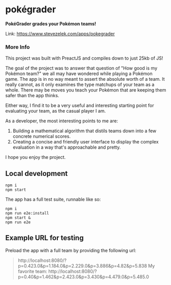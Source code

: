 # pokégrader

**PokéGrader grades your Pokémon teams!**

Link: https://www.stevezelek.com/apps/pokegrader

### More Info

This project was built with PreactJS and compiles down to just 25kb of JS!


The goal of the project was to answer that question of "How good is my Pokémon team?" we all may have wondered 
while playing a Pokémon game. The app is in no way meant to assert the absolute worth of a team. It really cannot, as it only
examines the type matchups of your team as a whole. There may be moves you teach your Pokémon that are keeping them safer than the app thinks.


Either way, I find it to be a very useful and interesting starting point for evaluating your team, as the casual player I am. 


As a developer, the most interesting points to me are:
1. Building a mathematical algorithm that distils teams down into a few concrete numerical scores.
2. Creating a concise and friendly user interface to display the complex evaluation in a way that's approachable and pretty.

I hope you enjoy the project.

## Local development
```
npm i
npm start
```

The app has a full test suite, runnable like so:
```
npm i
npm run e2e:install
npm start &
npm run e2e
```

## Example URL for testing

Preload the app with a full team by providing the following url:
> http://localhost:8080/?p=0.423.0&p=1.184.0&p=2.229.0&p=3.886&p=4.82&p=5.838
My favorite team:
> http://localhost:8080/?p=0.40&p=1.462&p=2.423.0&p=3.430&p=4.479.0&p=5.485.0 

